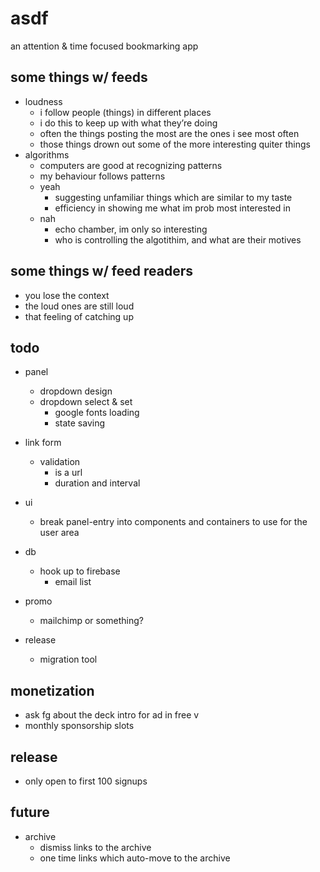 # asdf
an attention & time focused bookmarking app

## some things w/ feeds
- loudness
  - i follow people (things) in different places
  - i do this to keep up with what they’re doing
  - often the things posting the most are the ones i see most often
  - those things drown out some of the more interesting quiter things
- algorithms
  - computers are good at recognizing patterns
  - my behaviour follows patterns
  - yeah
    - suggesting unfamiliar things which are similar to my taste
    - efficiency in showing me what im prob most interested in
  - nah
    - echo chamber, im only so interesting
    - who is controlling the algotithim, and what are their motives

## some things w/ feed readers
- you lose the context
- the loud ones are still loud
- that feeling of catching up

## todo
- panel
  - dropdown design
  - dropdown select & set
    - google fonts loading
    - state saving
- link form
  - validation
    - is a url
    - duration and interval
- ui
  - break panel-entry into components and containers
    to use for the user area
- db
  - hook up to firebase
    - email list

- promo
  - mailchimp or something?
- release
  - migration tool

## monetization
- ask fg about the deck intro for ad in free v
- monthly sponsorship slots

## release
- only open to first 100 signups


## future
- archive
  - dismiss links to the archive
  - one time links which auto-move to the archive